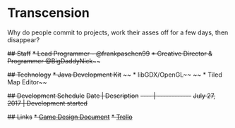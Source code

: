 # Transcension

Why do people commit to projects, work their asses off for a few days, then disappear?

~~## Staff~~
 ~~* Lead Programmer - @frankpaschen99~~
 ~~* Creative Director & Programmer @BigDaddyNick~~~~

~~## Technology~~
 ~~* Java Development Kit~~
~~ * libGDX/OpenGL~~
~~ * Tiled Map Editor~~

~~## Development Schedule~~
~~Date | Description~~
~~---- | ------------~~
~~July 27, 2017 | Development started~~

~~## Links~~
 ~~* [Game Design Document](https://docs.google.com/document/d/1qy2CFepdRuAkja1BRqpmXC71_F1UlGwGXm_cC8Ch_jY/edit?usp=sharing)~~
 ~~* [Trello](https://trello.com/b/u0ZzYFgU/transcension-rpg)~~
